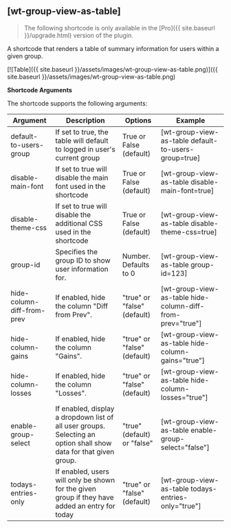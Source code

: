 ## [wt-group-view-as-table]

> The following shortcode is only available in the [Pro]({{ site.baseurl }}/upgrade.html) version of the plugin.

A shortcode that renders a table of summary information for users within a given group.

[![Table]({{ site.baseurl }}/assets/images/wt-group-view-as-table.png)]({{ site.baseurl }}/assets/images/wt-group-view-as-table.png)

**Shortcode Arguments**
 
The shortcode supports the following arguments:
 
| Argument | Description | Options | Example |
|--|--|--|--|
|default-to-users-group|If set to true, the table will default to logged in user's current group|True or False (default)|[wt-group-view-as-table default-to-users-group=true]
|disable-main-font|If set to true will disable the main font used in the shortcode|True or False (default)|[wt-group-view-as-table disable-main-font=true]
|disable-theme-css|If set to true will disable the additional CSS used in the shortcode|True or False (default)|[wt-group-view-as-table disable-theme-css=true]
|group-id	|Specifies the group ID to show user information for.	|Number. Defaults to 0|	[wt-group-view-as-table group-id=123]
|hide-column-diff-from-prev|If enabled, hide the column "Diff from Prev".|"true" or "false" (default)|	[wt-group-view-as-table hide-column-diff-from-prev="true"]
|hide-column-gains|If enabled, hide the column "Gains".|"true" or "false" (default)|	[wt-group-view-as-table hide-column-gains="true"]
|hide-column-losses|If enabled, hide the column "Losses".|"true" or "false" (default)|	[wt-group-view-as-table hide-column-losses="true"]
|enable-group-select	|If enabled, display a dropdown list of all user groups. Selecting an option shall show data for that given group.|"true" (default) or "false"|	[wt-group-view-as-table enable-group-select="false"]
|todays-entries-only|If enabled, users will only be shown for the given group if they have added an entry for today|"true" or "false" (default)|[wt-group-view-as-table todays-entries-only="true"]